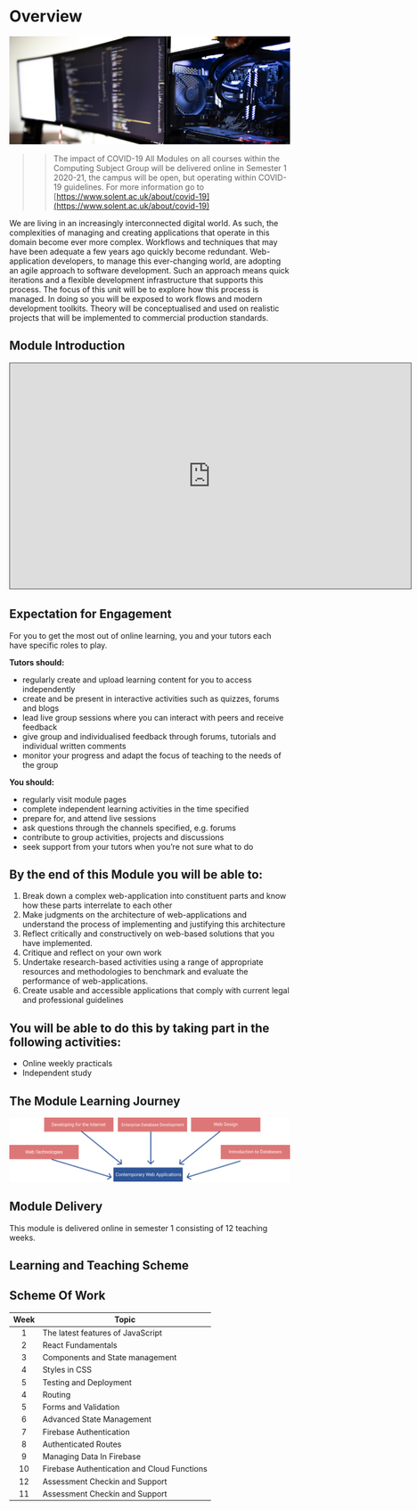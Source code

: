 # Overview

![](./assets/cover-image.png)

> > The impact of COVID-19
> > All Modules on all courses within the Computing Subject Group will be delivered online in
> > Semester 1 2020-21, the campus will be open, but operating within COVID-19 guidelines.
> > For more information go to [https://www.solent.ac.uk/about/covid-19](https://www.solent.ac.uk/about/covid-19)

We are living in an increasingly interconnected digital world. As such, the complexities of managing and creating applications that operate in this domain become ever more complex. Workflows and techniques that may have been adequate a few years ago quickly become redundant. Web-application developers, to manage this ever-changing world, are adopting an agile approach to software development. Such an approach means quick iterations and a flexible development infrastructure that supports this process. The focus of this unit will be to explore how this process is managed. In doing so you will be exposed to work flows and modern development toolkits. Theory will be conceptualised and used on realistic projects that will be implemented to commercial production standards.

## Module Introduction

<iframe src="https://solent.cloud.panopto.eu/Panopto/Pages/Embed.aspx?id=3dc561f6-8c68-42ce-a9f0-ac32006b0fd8&autoplay=false&offerviewer=true&showtitle=true&showbrand=false&start=0&interactivity=all" height="405" width="720" style="border: 1px solid #464646;" allowfullscreen allow="autoplay"></iframe>

## Expectation for Engagement

For you to get the most out of online learning, you and your tutors each have specific roles to play.

**Tutors should:**

- regularly create and upload learning content for you to access independently
- create and be present in interactive activities such as quizzes, forums and blogs
- lead live group sessions where you can interact with peers and receive feedback
- give group and individualised feedback through forums, tutorials and individual written comments
- monitor your progress and adapt the focus of teaching to the needs of the group

**You should:**

- regularly visit module pages
- complete independent learning activities in the time specified
- prepare for, and attend live sessions
- ask questions through the channels specified, e.g. forums
- contribute to group activities, projects and discussions
- seek support from your tutors when you’re not sure what to do

## By the end of this Module you will be able to:

1. Break down a complex web-application into constituent parts and know how these parts interrelate to each other
2. Make judgments on the architecture of web-applications and understand the process of implementing and justifying this architecture
3. Reflect critically and constructively on web-based solutions that you have implemented.
4. Critique and reflect on your own work
5. Undertake research-based activities using a range of appropriate resources and methodologies to benchmark and evaluate the performance of web-applications.
6. Create usable and accessible applications that comply with current legal and professional guidelines

## You will be able to do this by taking part in the following activities:

- Online weekly practicals
- Independent study

## The Module Learning Journey

![](./assets/module-map.png)

## Module Delivery

This module is delivered online in semester 1 consisting of 12 teaching weeks.

## Learning and Teaching Scheme

## Scheme Of Work

| Week | Topic                                       |
| :--: | ------------------------------------------- |
|  1   | The latest features of JavaScript           |
|  2   | React Fundamentals                          |
|  3   | Components and State management             |
|  4   | Styles in CSS                               |
|  5   | Testing and Deployment                      |
|  4   | Routing                                     |
|  5   | Forms and Validation                        |
|  6   | Advanced State Management                   |
|  7   | Firebase Authentication                     |
|  8   | Authenticated Routes                        |
|  9   | Managing Data In Firebase                   |
|  10  | Firebase Authentication and Cloud Functions |
|  12  | Assessment Checkin and Support              |
|  11  | Assessment Checkin and Support              |
